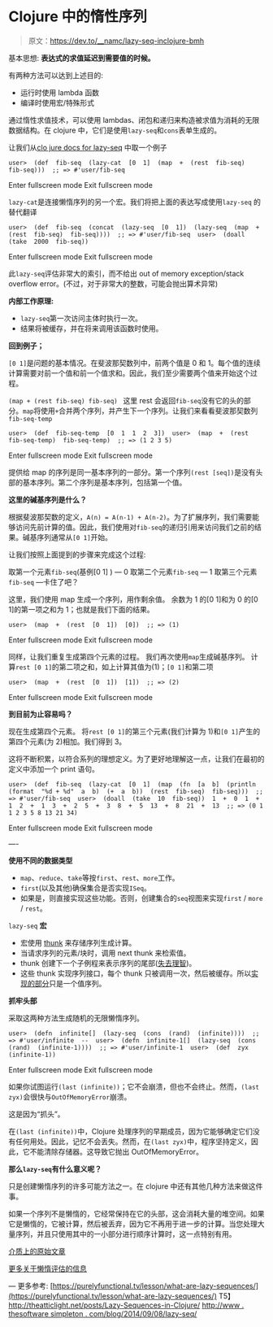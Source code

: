 # Clojure 中的惰性序列

> 原文：<https://dev.to/__namc/lazy-seq-inclojure-bmh>

基本思想:
**表达式的求值延迟到需要值的时候。**

有两种方法可以达到上述目的:

*   运行时使用 lambda 函数
*   编译时使用宏/特殊形式

通过惰性求值技术，可以使用 lambdas、闭包和递归来构造被求值为消耗的无限数据结构。在 clojure 中，它们是使用`lazy-seq`和`cons`表单生成的。

让我们从[clo jure docs for lazy-seq](http://clojuredocs.org/clojure.core/lazy-seq)
中取一个例子

```
user>  (def  fib-seq  (lazy-cat  [0  1]  (map  +  (rest  fib-seq)  fib-seq)))  ;; => #'user/fib-seq 
```

Enter fullscreen mode Exit fullscreen mode

`lazy-cat`是连接懒惰序列的另一个宏。我们将把上面的表达写成使用`lazy-seq`
的替代翻译

```
user>  (def  fib-seq  (concat  (lazy-seq  [0  1])  (lazy-seq  (map  +  (rest  fib-seq)  fib-seq))))  ;; => #'user/fib-seq  user>  (doall  (take  2000  fib-seq)) 
```

Enter fullscreen mode Exit fullscreen mode

此`lazy-seq`评估非常大的索引，而不给出 out of memory exception/stack overflow error。(不过，对于非常大的整数，可能会抛出算术异常)

**内部工作原理:**

*   `lazy-seq`第一次访问主体时执行一次。
*   结果将被缓存，并在将来调用该函数时使用。

**回到例子；**

`[0 1]`是问题的基本情况。在斐波那契数列中，前两个值是 0 和 1。每个值的连续计算需要对前一个值和前一个值求和。因此，我们至少需要两个值来开始这个过程。

`(map + (rest fib-seq) fib-seq) `
这里 rest 会返回`fib-seq`没有它的头的部分。`map`将使用`+`合并两个序列，并产生下一个序列。让我们来看看斐波那契数列`fib-seq-temp`

```
user>  (def  fib-seq-temp  [0  1  1  2  3])  user>  (map  +  (rest  fib-seq-temp)  fib-seq-temp)  ;; => (1 2 3 5) 
```

Enter fullscreen mode Exit fullscreen mode

提供给 map 的序列是同一基本序列的一部分。第一个序列`(rest [seq])`是没有头部的基本序列。第二个序列是基本序列，包括第一个值。

**这里的碱基序列是什么？**

根据斐波那契数的定义，`A(n) = A(n-1) + A(n-2)`。为了扩展序列，我们需要能够访问先前计算的值。因此，我们使用对`fib-seq`的递归引用来访问我们之前的结果。碱基序列通常从`[0 1]`开始。

让我们按照上面提到的步骤来完成这个过程:

取第一个元素`fib-seq`(基例[0 1] ) — 0
取第二个元素`fib-seq` — 1
取第三个元素`fib-seq` —卡住了吧？

这里，我们使用 map 生成一个序列，用作剩余值。
余数为 1 的[0 1]和为 0 的[0 1]的第一项之和为 1；也就是我们下面的结果。

```
user>  (map  +  (rest  [0  1])  [0])  ;; => (1) 
```

Enter fullscreen mode Exit fullscreen mode

同样，让我们重复生成第四个元素的过程。
我们再次使用`map`生成碱基序列。
计算`rest [0 1]`的第二项之和，如上计算其值为(1)；`[0 1]`和第二项

```
user>  (map  +  (rest  [0  1])  [1])  ;; => (2) 
```

Enter fullscreen mode Exit fullscreen mode

**到目前为止容易吗？**

现在生成第四个元素。
将`rest [0 1]`的第三个元素(我们计算为 1)和`[0 1]`产生的第四个元素(为 2)相加。我们得到 3。

这将不断积累，以符合系列的理想定义。为了更好地理解这一点，让我们在最初的定义中添加一个 print 语句。

```
user>  (def  fib-seq  (lazy-cat  [0  1]  (map  (fn  [a  b]  (println  (format  "%d + %d"  a  b)  (+  a  b))  (rest  fib-seq)  fib-seq)))  ;; => #'user/fib-seq  user>  (doall  (take  10  fib-seq))  1  +  0  1  +  1  2  +  1  3  +  2  5  +  3  8  +  5  13  +  8  21  +  13  ;; => (0 1 1 2 3 5 8 13 21 34) 
```

Enter fullscreen mode Exit fullscreen mode

—-

**使用不同的数据类型**

*   `map`、`reduce`、`take`等按`first`、`rest`、`more`工作。
*   `first`(以及其他)确保集合是否实现`ISeq`。
*   如果是，则直接实现这些功能。否则，创建集合的`seq`视图来实现`first` / `more` / `rest`。

`lazy-seq` **宏**

*   宏使用 [thunk](https://en.wikipedia.org/wiki/Thunk) 来存储序列生成计算。
*   当请求序列的元素/块时，调用 next thunk 来检索值。
*   thunk 创建下一个子例程来表示序列的尾部([失去理智](https://github.com/danielmiladinov/joy-of-clojure/blob/master/src/joy-of-clojure/chapter6/laziness.clj))。
*   这些 thunk 实现序列接口，每个 thunk 只被调用一次，然后被缓存。所以[实现的部分](https://clojuredocs.org/clojure.core/realized_q)只是一个值序列。

**抓牢头部**

采取这两种方法生成随机的无限懒惰序列。

```
user>  (defn  infinite[]  (lazy-seq  (cons  (rand)  (infinite))))  ;; => #'user/infinite  --  user>  (defn  infinite-1[]  (lazy-seq  (cons  (rand)  (infinite-1))))  ;; => #'user/infinite-1  user>  (def  zyx  (infinite-1)) 
```

Enter fullscreen mode Exit fullscreen mode

如果你试图运行`(last (infinite))`；它不会崩溃，但也不会终止。然而，`(last zyx)`会很快与`OutOfMemoryError`崩溃。

这是因为“抓头”。

在`(last (infinite))`中，Clojure 处理序列的早期成员，因为它能够确定它们没有任何用处。因此，记忆不会丢失。然而，在`(last zyx)`中，程序坚持定义，因此，它不能清除存储器。这导致它抛出 OutOfMemoryError。

**那么`lazy-seq`有什么意义呢？**

只是创建懒惰序列的许多可能方法之一。在 clojure 中还有其他几种方法来做这件事。

如果一个序列不是懒惰的，它经常保持在它的头部，这会消耗大量的堆空间。如果它是懒惰的，它被计算，然后被丢弃，因为它不再用于进一步的计算。当您处理大量序列，并且只使用其中的一小部分进行顺序计算时，这一点特别有用。

[介质上的原始文章](https://medium.com/lazy-eval/lazy-seq-in-clojure-da06f6d35971)

[更多关于懒惰评估的信息](https://medium.com/lazy-eval)

—
更多参考:
[https://purelyfunctional.tv/lesson/what-are-lazy-sequences/](https://purelyfunctional.tv/lesson/what-are-lazy-sequences/)
T5】http://theatticlight.net/posts/Lazy-Sequences-in-Clojure/
[http://www . thesoftware simpleton . com/blog/2014/09/08/lazy-seq/](http://www.thesoftwaresimpleton.com/blog/2014/09/08/lazy-seq/)
